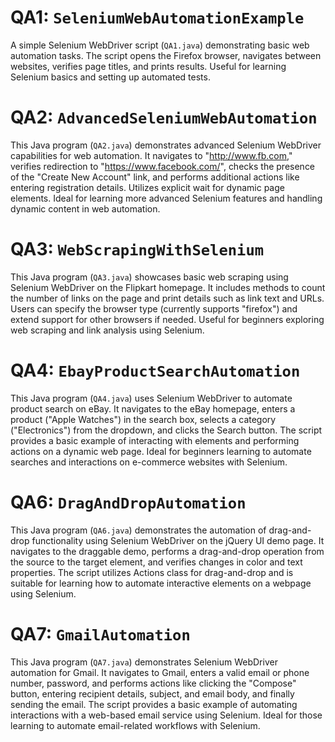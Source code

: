 # QA1: `SeleniumWebAutomationExample`

A simple Selenium WebDriver script (`QA1.java`) demonstrating basic web automation tasks. The script opens the Firefox browser, navigates between websites, verifies page titles, and prints results. Useful for learning Selenium basics and setting up automated tests.


# QA2: `AdvancedSeleniumWebAutomation`

This Java program (`QA2.java`) demonstrates advanced Selenium WebDriver capabilities for web automation. It navigates to "http://www.fb.com," verifies redirection to "https://www.facebook.com/", checks the presence of the "Create New Account" link, and performs additional actions like entering registration details. Utilizes explicit wait for dynamic page elements. Ideal for learning more advanced Selenium features and handling dynamic content in web automation.

# QA3: `WebScrapingWithSelenium`

This Java program (`QA3.java`) showcases basic web scraping using Selenium WebDriver on the Flipkart homepage. It includes methods to count the number of links on the page and print details such as link text and URLs. Users can specify the browser type (currently supports "firefox") and extend support for other browsers if needed. Useful for beginners exploring web scraping and link analysis using Selenium.

# QA4: `EbayProductSearchAutomation`

This Java program (`QA4.java`) uses Selenium WebDriver to automate product search on eBay. It navigates to the eBay homepage, enters a product ("Apple Watches") in the search box, selects a category ("Electronics") from the dropdown, and clicks the Search button. The script provides a basic example of interacting with elements and performing actions on a dynamic web page. Ideal for beginners learning to automate searches and interactions on e-commerce websites with Selenium.

# QA6: `DragAndDropAutomation`

This Java program (`QA6.java`) demonstrates the automation of drag-and-drop functionality using Selenium WebDriver on the jQuery UI demo page. It navigates to the draggable demo, performs a drag-and-drop operation from the source to the target element, and verifies changes in color and text properties. The script utilizes Actions class for drag-and-drop and is suitable for learning how to automate interactive elements on a webpage using Selenium.

# QA7: `GmailAutomation`

This Java program (`QA7.java`) demonstrates Selenium WebDriver automation for Gmail. It navigates to Gmail, enters a valid email or phone number, password, and performs actions like clicking the "Compose" button, entering recipient details, subject, and email body, and finally sending the email. The script provides a basic example of automating interactions with a web-based email service using Selenium. Ideal for those learning to automate email-related workflows with Selenium.
